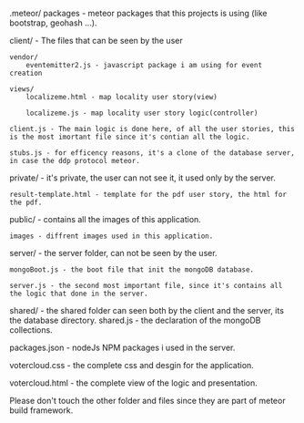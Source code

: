 .meteor/
	packages - meteor packages that this projects is using (like bootstrap, geohash ...).

client/ - The files that can be seen by the user
	
	vendor/
		eventemitter2.js - javascript package i am using for event creation
	
	views/
		localizeme.html - map locality user story(view)
	
		localizeme.js - map locality user story logic(controller)
	
	client.js - The main logic is done here, of all the user stories, this is the most imortant file since it's contian all the logic.
	
	stubs.js - for efficency reasons, it's a clone of the database server, in case the ddp protocol meteor.

private/ - it's private, the user can not see it, it used only by the server.
	
	result-template.html - template for the pdf user story, the html for the pdf.

public/ - contains all the images of this application.
	
	images - diffrent images used in this application.

server/ - the server folder, can not be seen by the user.
	
	mongoBoot.js - the boot file that init the mongoDB database.
	
	server.js - the second most important file, since it's contains all the logic that done in the server.

shared/ - the shared folder can seen both by the client and the server, its the database directory.
	shared.js - the declaration of the mongoDB collections.

packages.json - nodeJs NPM packages i used in the server.

votercloud.css - the complete css and desgin for the application.

votercloud.html - the complete view of the logic and presentation.

Please don't touch the other folder and files since they are part of meteor build framework.
